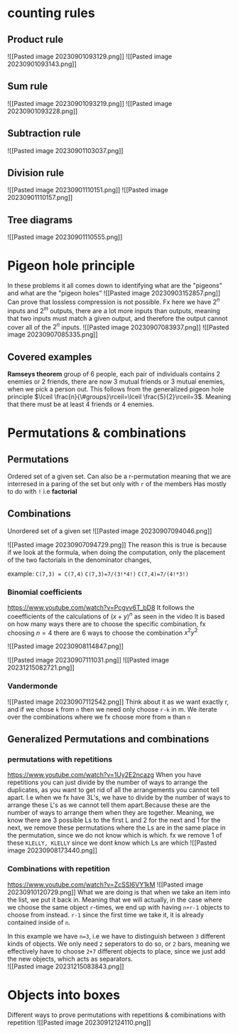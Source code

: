 # counting rules
## Product rule
![[Pasted image 20230901093129.png]]
![[Pasted image 20230901093143.png]]
## Sum rule
![[Pasted image 20230901093219.png]]
![[Pasted image 20230901093228.png]]
## Subtraction rule
![[Pasted image 20230901103037.png]]
## Division rule
![[Pasted image 20230901110151.png]]
![[Pasted image 20230901110157.png]]
## Tree diagrams
![[Pasted image 20230901110555.png]]
# Pigeon hole principle
In these problems it all comes down to identifying what are the "pigeons" and what are the "pigeon holes"
![[Pasted image 20230903152857.png]]
Can prove that lossless compression is not possible. Fx here we have $2^n$ inputs and $2^m$ outputs, there are a lot more inputs than outputs, meaning that two inputs must match a given output, and therefore the output cannot cover all of the $2^n$ inputs.
![[Pasted image 20230907083937.png]]
![[Pasted image 20230907085335.png]]
## Covered examples
**Ramseys theorem**
group of 6 people, each pair of individuals contains 2 enemies or 2 friends, there are now 3 mutual friends or 3 mutual enemies, when we pick a person out. This follows from the generalized pigeon hole principle $\lceil \frac{n}{\#groups}\rceil=\lceil \frac{5}{2}\rceil=3$. Meaning that there must be at least 4 friends or 4 enemies.
# Permutations & combinations

## Permutations
Ordered set of a given set. Can also be a r-permutation meaning that we are interresed in a paring of the set but only with `r` of the members
Has mostly to do with `!` i.e **factorial**
## Combinations
Unordered set of a given set
![[Pasted image 20230907094046.png]]

![[Pasted image 20230907094729.png]]
The reason this is true is because if we look at the formula, when doing the computation, only the placement of the two factorials in the denominator changes,

example: `C(7,3) = C(7,4)`
`C(7,3)=7/(3!*4!)`
`C(7,4)=7/(4!*3!)`
### Binomial coefficients
https://www.youtube.com/watch?v=Pcgvv6T_bD8
It follows the coeefficients of the calculations of $(x+y)^n$ as seen in the video
It is based on how many ways there are to choose the specific combination, fx choosing $n=4$ there are 6 ways to choose the combination $x^2y^2$

![[Pasted image 20230908114847.png]]

![[Pasted image 20230907111031.png]]
![[Pasted image 20231215082721.png]]

### Vandermonde
![[Pasted image 20230907112542.png]]
Think about it as we want exactly r, and if we chose `k` from `n` then we need only choose `r-k` in m. We iterate over the combinations where we fx choose more from `m` than `n`
## Generalized Permutations and combinations
### permutations with repetitions
https://www.youtube.com/watch?v=1Uy2E2ncazg
When you have repetitions you can just divide by the number of ways to arrange the duplicates, as you want to get rid of all the arrangements you cannot tell apart. I.e when we fx have 3L's, we have to divide by the number of ways to arrange these L's as we cannot tell them apart.Because these are the number of ways to arrange them when they are together. Meaning, we know there are 3 possible Ls to the first L and 2 for the next and 1 for the next, we remove these permutations where the Ls are in the same place in the permutation, since we do not know which is which. fx we remove 1 of these `KLELLY, KLELLY` since we dont know which Ls are which
![[Pasted image 20230908173440.png]]

### Combinations with repetition
https://www.youtube.com/watch?v=ZcSSI6VY1kM
![[Pasted image 20230910120729.png]]
What we are doing is that when we take an item into the list, we put it back in. Meaning that we will actually, in the case where we choose the same object `r`-times, we end up with having `n+r-1` objects to choose from instead. `r-1` since the first time we take it, it is already contained inside of `n`.

In this example we have `n=3`, i.e we have to distinguish between `3` different kinds of objects. We only need `2` seperators to do so, or `2` bars, meaning we effectively have to choose `2+7` different objects to place, since we just add the new objects, which acts as separators.  
![[Pasted image 20231215083843.png]]

# Objects into boxes
Different ways to prove permutations with repetitions & comibinations with repetition
![[Pasted image 20230912124110.png]]

